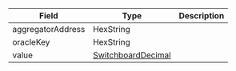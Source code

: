 | Field             | Type                                                      | Description |
| ----------------- | --------------------------------------------------------- | ----------- |
| aggregatorAddress | HexString                                                 |             |
| oracleKey         | HexString                                                 |             |
| value             | [SwitchboardDecimal](/aptos/idl/types/SwitchboardDecimal) |             |
